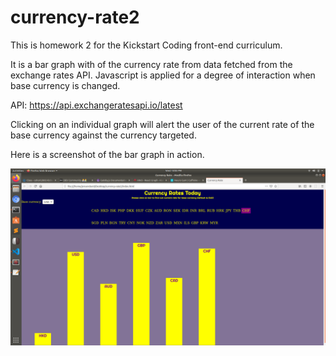 # currency-rate2

This is homework 2 for the Kickstart Coding front-end curriculum.

It is a bar graph with of the currency rate from data fetched from the exchange rates API. Javascript is applied for a degree of interaction when base currency is changed.

API: https://api.exchangeratesapi.io/latest

Clicking on an individual graph will alert the user of the current rate of the base currency against the currency targeted.

Here is a screenshot of the bar graph in action.

![Screenshot](./img/hw2-screen.png)

